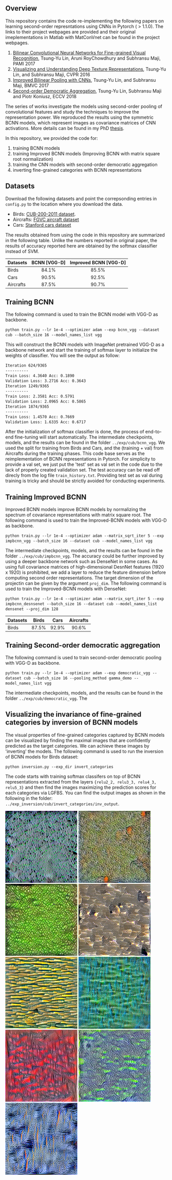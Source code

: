 ## Overview
This repository contains the code re-implementing the following papers on learning second-order represntations using CNNs in Pytorch ( > 1.1.0). The links to their project webpages are provided and their original imeplementations in Matlab with MatConVnet can be found in the project webpages. 

1. [Bilinear Convolutional Neural Networks for Fine-grained Visual Recognition](http://vis-www.cs.umass.edu/bcnn/), Tsung-Yu Lin, Aruni RoyChowdhury and Subhransu Maji, PAMI 2017
2. [Visualizing and Understanding Deep Texture Representations](http://vis-www.cs.umass.edu/bcnn/), Tsung-Yu Lin, and Subhransu Maji, CVPR 2016
3. [Improved Bilinear Pooling with CNNs](http://vis-www.cs.umass.edu/bcnn/), Tsung-Yu Lin, and Subhransu Maji, BMVC 2017
4. [Second-order Democratic Aggregation](http://vis-www.cs.umass.edu/o2dp/), Tsung-Yu Lin, Subhransu Maji and Piotr Koniusz, ECCV 2018

The series of works investigate the models using second-order pooling of convolutional features and study the techniques to improve the representation power. We reproduced the results using the symmetric BCNN models, which represent images as covariance matrices of CNN activations. More details can be found in my PhD [thesis](http://vis-www.cs.umass.edu/papers/tsungyu_thesis.pdf).

In this repository, we provided the code for:
1. training BCNN models
2. training Improved BCNN models (Improving BCNN with matrix square root normalization)
3. training the CNN models with second-order democratic aggregation
4. inverting fine-grained categories with BCNN representations

## Datasets
Download the following datasets and point the correpsonding entries in `config.py` to the location where you download the data.
* Birds: [CUB-200-2011 dataset](http://www.vision.caltech.edu/visipedia/CUB-200-2011.html).
* Aircrafts: [FGVC aircraft dataset](http://www.robots.ox.ac.uk/~vgg/data/oid/)
* Cars: [Stanford cars dataset](http://ai.stanford.edu/~jkrause/cars/car_dataset.html)

The results obtained from using the code in this repository are summarized in the following table. Unlike the numbers reported in original paper, the results of accuracy reported here are obtained by the softmax classifier instead of SVM.

| Datasets    | BCNN [VGG-D]  |   Improved BCNN [VGG-D]   |
| :---        |    :----:     |           :---:           |
| Birds       |    84.1%      |           85.5%           |
| Cars        |    90.5%      |           92.5%           |
| Aircrafts   |    87.5%      |           90.7%           |

## Training BCNN
The following command is used to train the BCNN model with VGG-D as backbone. 

    python train.py --lr 1e-4 --optimizer adam --exp bcnn_vgg --dataset cub --batch_size 16 --model_names_list vgg
   
This will construct the BCNN models with ImageNet pretrained VGG-D as a backbone network and start the training of softmax layer to initialize the weights of classifier. You will see the output as follow:

    Iteration 624/9365
    ----------
    Train Loss: 4.3640 Acc: 0.1890
    Validation Loss: 3.2716 Acc: 0.3643
    Iteration 1249/9365
    ----------
    Train Loss: 2.3581 Acc: 0.5791
    Validation Loss: 2.0965 Acc: 0.5865
    Iteration 1874/9365
    ----------
    Train Loss: 1.4570 Acc: 0.7669
    Validation Loss: 1.6335 Acc: 0.6717

After the initialization of softmax classifier is done, the process of end-to-end fine-tuning will start automatically. The intermediate checkpoints, models, and the results can be found in the folder `../exp/cub/bcnn_vgg`. We used the split for training from Birds and Cars, and the (training + val) from Aircrafts during the training phases. This code base serves as the reimplementation of BCNN representations in Pytorch. For simplicity to provide a val set, we just put the 'test' set as val set in the code due to the lack of properly created validation set. The test accuracy can be read off direcly from the log file `train_history.txt`. Providing test set as val during training is tricky and should be strictly avoided for conducting experiments.

## Training Improved BCNN
Improved BCNN models improve BCNN models by normalizing the spectrum of covariance representations with matrix square root. The following command is used to train the Improved-BCNN models with VGG-D as backbone. 
    
    python train.py --lr 1e-4 --optimizer adam --matrix_sqrt_iter 5 --exp impbcnn_vgg --batch_size 16 --dataset cub --model_names_list vgg
    
The intermediate checkpoints, models, and the results can be found in the folder `../exp/cub/impbcnn_vgg`. The accuracy could be further improved by using a deeper backbone network such as DenseNet in some cases. As using full covariance matrices of high-dimensional DesnNet features (1920 x 1920) is prohibited, we add a layer to reduce the feature dimension before computing second order representations. The target dimension of the projectin can be given by the argument `proj_dim`. The following command is used to train the Improved-BCNN models with DenseNet:

    python train.py --lr 1e-4 --optimizer adam --matrix_sqrt_iter 5 --exp impbcnn_desnsenet --batch_size 16 --dataset cub --model_names_list densenet --proj_dim 128 
    
| Datasets    |   Birds  |   Cars   |   Aircrafts    |
| :---        |  :----:  |   :---:  |     :--:       |
| Birds       |   87.5%  |   92.9%  |     90.6%      | 

## Training Second-order democratic aggregation
The following command is used to train second-order democratic pooling with VGG-D as backbone. 

    python train.py --lr 1e-4 --optimizer adam --exp democratic_vgg --dataset cub --batch_size 16 --pooling_method gamma_demo --model_names_list vgg
    
The intermediate checkpoints, models, and the results can be found in the folder `../exp/cub/democratic_vgg`. The 

## Visualizing the invariance of fine-grained categories by inversion of BCNN models
The visual properties of fine-grained categories captured by BCNN models can be visualized by finding the maximal images that are confidently predicted as the target categories. We can achieve these images by 'inverting' the models. The following command is used to run the inversion of BCNN models for Birds dataset:
    
    python inversion.py --exp_dir invert_categories
    
The code starts with training softmax classifers on top of BCNN representations extracted from the layers `{relu2_2, relu3_3, relu4_3, relu5_3}` and then find the images maximizing the prediction scores for each categories via LGFBS. You can find the output images as shown in the following in the folder: `../exp_inversion/cub/invert_categories/inv_output`.

![example-1](inv_images/002.Laysan_Albatross.png) ![example-2](inv_images/005.Crested_Auklet.png) ![example-3](inv_images/018.Spotted_Catbird.png) 
![example-4](inv_images/010.Red_winged_Blackbird.png) ![example-5](inv_images/012.Yellow_headed_Blackbird.png) ![example-6](inv_images/014.Indigo_Bunting.png) 
![example-7](inv_images/017.Cardinal.png) ![example-8](inv_images/019.Gray_Catbird.png) ![example-9](inv_images/024.Red_faced_Cormorant.png) 
